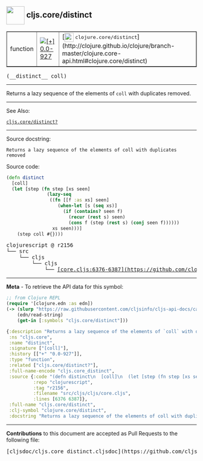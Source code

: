 ## <img width="48px" valign="middle" src="http://i.imgur.com/Hi20huC.png"> cljs.core/distinct

 <table border="1">
<tr>

<td>function</td>
<td><a href="https://github.com/cljsinfo/cljs-api-docs/tree/0.0-927"><img valign="middle" alt="[+] 0.0-927" src="https://img.shields.io/badge/+-0.0--927-lightgrey.svg"></a> </td>
<td>
[<img height="24px" valign="middle" src="http://i.imgur.com/1GjPKvB.png"> <samp>clojure.core/distinct</samp>](http://clojure.github.io/clojure/branch-master/clojure.core-api.html#clojure.core/distinct)
</td>
</tr>
</table>

 <samp>
(__distinct__ coll)<br>
</samp>

---

Returns a lazy sequence of the elements of `coll` with duplicates removed.

---


See Also:

[`cljs.core/distinct?`](cljs.core_distinctQMARK.md)<br>

---

Source docstring:

```
Returns a lazy sequence of the elements of coll with duplicates removed
```

Source code:

```clj
(defn distinct
  [coll]
  (let [step (fn step [xs seen]
               (lazy-seq
                ((fn [[f :as xs] seen]
                   (when-let [s (seq xs)]
                     (if (contains? seen f)
                       (recur (rest s) seen)
                       (cons f (step (rest s) (conj seen f))))))
                 xs seen)))]
    (step coll #{})))
```

 <pre>
clojurescript @ r2156
└── src
    └── cljs
        └── cljs
            └── <ins>[core.cljs:6376-6387](https://github.com/clojure/clojurescript/blob/r2156/src/cljs/cljs/core.cljs#L6376-L6387)</ins>
</pre>


---

__Meta__ - To retrieve the API data for this symbol:

```clj
;; from Clojure REPL
(require '[clojure.edn :as edn])
(-> (slurp "https://raw.githubusercontent.com/cljsinfo/cljs-api-docs/catalog/cljs-api.edn")
    (edn/read-string)
    (get-in [:symbols "cljs.core/distinct"]))
```

```clj
{:description "Returns a lazy sequence of the elements of `coll` with duplicates removed.",
 :ns "cljs.core",
 :name "distinct",
 :signature ["[coll]"],
 :history [["+" "0.0-927"]],
 :type "function",
 :related ["cljs.core/distinct?"],
 :full-name-encode "cljs.core_distinct",
 :source {:code "(defn distinct\n  [coll]\n  (let [step (fn step [xs seen]\n               (lazy-seq\n                ((fn [[f :as xs] seen]\n                   (when-let [s (seq xs)]\n                     (if (contains? seen f)\n                       (recur (rest s) seen)\n                       (cons f (step (rest s) (conj seen f))))))\n                 xs seen)))]\n    (step coll #{})))",
          :repo "clojurescript",
          :tag "r2156",
          :filename "src/cljs/cljs/core.cljs",
          :lines [6376 6387]},
 :full-name "cljs.core/distinct",
 :clj-symbol "clojure.core/distinct",
 :docstring "Returns a lazy sequence of the elements of coll with duplicates removed"}

```

---

__Contributions__ to this document are accepted as Pull Requests to the following file:

 <pre>
[cljsdoc/cljs.core_distinct.cljsdoc](https://github.com/cljsinfo/cljs-api-docs/blob/master/cljsdoc/cljs.core_distinct.cljsdoc)
</pre>

